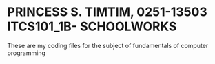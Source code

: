 # PRINCESS S. TIMTIM, 0251-13503 ITCS101_1B- SCHOOLWORKS
These are my coding files for the subject of fundamentals of computer programming 
